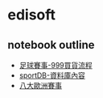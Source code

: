 # edisoft

## notebook outline

- [足球賽事-999買貨流程](Notebook/footballRace.md)
- [sportDB-資料庫內容](Notebook/sportData.md)
- [八大歐洲賽事](Notebook/HotfootballRace.md)